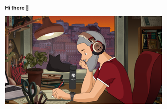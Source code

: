 ### Hi there 👋

![](https://github.com/toth3max/toth3max/blob/e8b8da7ab0da62519234ee5cf0167e6b4bf82272/img/@lofigirl.png?raw=true)
<!--
**toth3max/toth3max** is a ✨ _special_ ✨ repository because its `README.md` (this file) appears on your GitHub profile.

Here are some ideas to get you started:

- 🔭 I’m currently working on ...
- 🌱 I’m currently learning ...
- 👯 I’m looking to collaborate on ...
- 🤔 I’m looking for help with ...
- 💬 Ask me about ...
- 📫 How to reach me: ...
- 😄 Pronouns: ...
- ⚡ Fun fact: ...
-->
